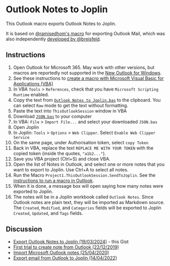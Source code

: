 # Outlook Notes to Joplin

This Outlook macro exports Outlook Notes to Joplin.

It is based on [@ramisedhom's macro](https://gist.github.com/ramisedhom/0f34c5d6a8d73f0b98ac4bea2ec30be0) for exporting Outlook Mail, which was also independently [developed by @breisfeld](https://gist.github.com/breisfeld/af22feeab3ba0849a9fb6c7ab596992b).

## Instructions

1. Open Outlook for Microsoft 365. May work with other versions, but macros are reportedly not supported in the [New Outlook for Windows](https://support.microsoft.com/en-gb/office/getting-started-with-the-new-outlook-for-windows-656bb8d9-5a60-49b2-a98b-ba7822bc7627).
2. See these instructions to [create a macro with Microsoft Visual Basic for Applications (VBA)](https://support.microsoft.com/en-gb/office/create-a-macro-in-outlook-ffc49e8c-0e5b-4daa-912d-e68c6c46bf27)
3. In VBA `Tools` > `References`, check that you have `Microsoft Scripting Runtime` enabled.
4. Copy the text from [`Outlook Notes to Joplin.bas`](https://gist.github.com/timadye/c0cd594f08c6b1d6a2c8d48be396da56#file-outlook-notes-to-joplin-bas) to the clipboard. You can select `Raw` mode to get the text without formatting.
5. Paste the text into `ThisOutlookSession` window in VBA
6. Download [`JSON.bas`](https://github.com/omegastripes/VBA-JSON-parser/blob/master/JSON.bas) to your computer
7. In VBA: `File` > `Import File...` and select your downloaded `JSON.bas`
8. Open Joplin
9. In Joplin: `Tools` > `Options` > `Web Clipper`. Select `Enable Web Clipper Service`
10. On the same page, under Authorisation token, select `copy Token`
11. Back in VBA, replace the text `REPLACE ME WITH YOUR TOKEN` with the copied token (inside the quotes, `"a1b2..."`).
12. Save you VBA project (Ctrl+S) and close VBA.
13. Open the list of Notes in Outlook, and select one or more notes that you want to export to Joplin. Use Ctrl+A to select all notes.
14. Run the Macro `Project1.ThisOutlookSession.SendToJoplin`. See the [instructions to run a macro in Outlook](https://support.microsoft.com/en-gb/office/run-a-macro-in-outlook-2e03e2e5-e637-4416-9ea0-2230151b0c31).
15. When it is done, a message box will open saying how many notes were exported to Joplin.
16. The notes will be in a Joplin workbook called `Outlook Notes`. Since Outlook notes are plain text, they will be imported as Markdown source. The `Created`, `Modified`, and `Categories` fields will be exported to Joplin `Created`, `Updated`, and `Tags` fields.

## Discussion

* [Export Outlook Notes to Joplin (19/03/2024)](https://discourse.joplinapp.org/t/export-outlook-notes-to-joplin/36901) - this Gist
* [First trial to create note from Outlook (22/12/2019)](https://discourse.joplinapp.org/t/first-trial-to-create-note-from-outlook/4822)
* [Import Microsoft Outlook notes (25/04/2020)](https://discourse.joplinapp.org/t/import-microsoft-outlook-notes/8201)
* [Export email from Outlook to Joplin (14/04/2022)](https://discourse.joplinapp.org/t/export-email-from-outlook-to-joplin/25148)
